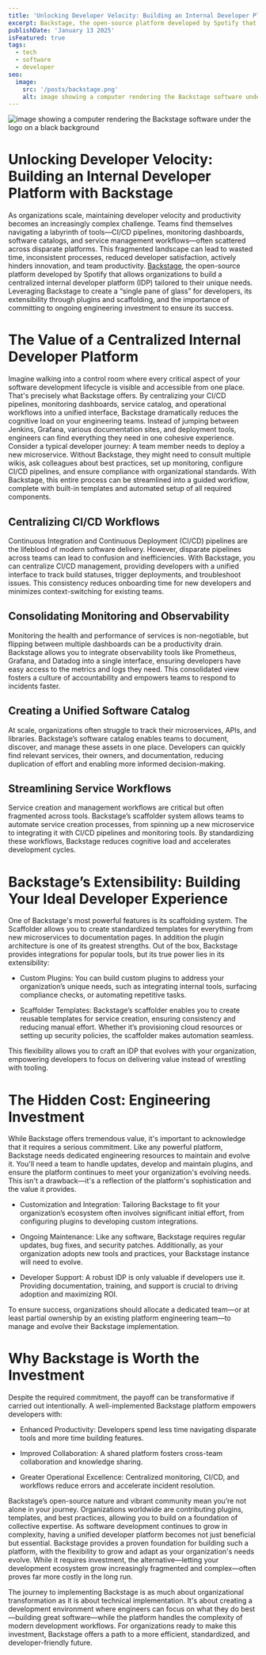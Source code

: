 ```yaml
---
title: 'Unlocking Developer Velocity: Building an Internal Developer Platform with Backstage'
excerpt: Backstage, the open-source platform developed by Spotify that allows organizations to build a centralized internal developer platform (IDP) tailored to their unique needs.
publishDate: 'January 13 2025'
isFeatured: true
tags:
  - tech
  - software
  - developer
seo:
  image:
    src: '/posts/backstage.png'
    alt: image showing a computer rendering the Backstage software under the logo on a black background.
---
```


![image showing a computer rendering the Backstage software under the logo on a black background](/posts/backstage.png)

# Unlocking Developer Velocity: Building an Internal Developer Platform with Backstage

As organizations scale, maintaining developer velocity and productivity becomes an increasingly complex challenge. Teams find themselves navigating a labyrinth of tools—CI/CD pipelines, monitoring dashboards, software catalogs, and service management workflows—often scattered across disparate platforms. This fragmented landscape can lead to wasted time, inconsistent processes, reduced developer satisfaction, actively hinders innovation, and team productivity. [Backstage](https://backstage.io/), the open-source platform developed by Spotify that allows organizations to build a centralized internal developer platform (IDP) tailored to their unique needs. Leveraging Backstage to create a “single pane of glass” for developers, its extensibility through plugins and scaffolding, and the importance of committing to ongoing engineering investment to ensure its success.

# The Value of a Centralized Internal Developer Platform

Imagine walking into a control room where every critical aspect of your software development lifecycle is visible and accessible from one place. That's precisely what Backstage offers. By centralizing your CI/CD pipelines, monitoring dashboards, service catalog, and operational workflows into a unified interface, Backstage dramatically reduces the cognitive load on your engineering teams. Instead of jumping between Jenkins, Grafana, various documentation sites, and deployment tools, engineers can find everything they need in one cohesive experience. Consider a typical developer journey: A team member needs to deploy a new microservice. Without Backstage, they might need to consult multiple wikis, ask colleagues about best practices, set up monitoring, configure CI/CD pipelines, and ensure compliance with organizational standards. With Backstage, this entire process can be streamlined into a guided workflow, complete with built-in templates and automated setup of all required components.

## Centralizing CI/CD Workflows

Continuous Integration and Continuous Deployment (CI/CD) pipelines are the lifeblood of modern software delivery. However, disparate pipelines across teams can lead to confusion and inefficiencies. With Backstage, you can centralize CI/CD management, providing developers with a unified interface to track build statuses, trigger deployments, and troubleshoot issues. This consistency reduces onboarding time for new developers and minimizes context-switching for existing teams.

## Consolidating Monitoring and Observability

Monitoring the health and performance of services is non-negotiable, but flipping between multiple dashboards can be a productivity drain. Backstage allows you to integrate observability tools like Prometheus, Grafana, and Datadog into a single interface, ensuring developers have easy access to the metrics and logs they need. This consolidated view fosters a culture of accountability and empowers teams to respond to incidents faster.

## Creating a Unified Software Catalog

At scale, organizations often struggle to track their microservices, APIs, and libraries. Backstage’s software catalog enables teams to document, discover, and manage these assets in one place. Developers can quickly find relevant services, their owners, and documentation, reducing duplication of effort and enabling more informed decision-making.

## Streamlining Service Workflows

Service creation and management workflows are critical but often fragmented across tools. Backstage’s scaffolder system allows teams to automate service creation processes, from spinning up a new microservice to integrating it with CI/CD pipelines and monitoring tools. By standardizing these workflows, Backstage reduces cognitive load and accelerates development cycles.

# Backstage’s Extensibility: Building Your Ideal Developer Experience

One of Backstage's most powerful features is its scaffolding system. The Scaffolder allows you to create standardized templates for everything from new microservices to documentation pages. In addition the plugin architecture is one of its greatest strengths. Out of the box, Backstage provides integrations for popular tools, but its true power lies in its extensibility:

- Custom Plugins: You can build custom plugins to address your organization’s unique needs, such as integrating internal tools, surfacing compliance checks, or automating repetitive tasks.

- Scaffolder Templates: Backstage’s scaffolder enables you to create reusable templates for service creation, ensuring consistency and reducing manual effort. Whether it’s provisioning cloud resources or setting up security policies, the scaffolder makes automation seamless.

This flexibility allows you to craft an IDP that evolves with your organization, empowering developers to focus on delivering value instead of wrestling with tooling.

# The Hidden Cost: Engineering Investment

While Backstage offers tremendous value, it's important to acknowledge that it requires a serious commitment. Like any powerful platform, Backstage needs dedicated engineering resources to maintain and evolve it. You'll need a team to handle updates, develop and maintain plugins, and ensure the platform continues to meet your organization's evolving needs. This isn't a drawback—it's a reflection of the platform's sophistication and the value it provides.

- Customization and Integration: Tailoring Backstage to fit your organization’s ecosystem often involves significant initial effort, from configuring plugins to developing custom integrations.

- Ongoing Maintenance: Like any software, Backstage requires regular updates, bug fixes, and security patches. Additionally, as your organization adopts new tools and practices, your Backstage instance will need to evolve.

- Developer Support: A robust IDP is only valuable if developers use it. Providing documentation, training, and support is crucial to driving adoption and maximizing ROI.

To ensure success, organizations should allocate a dedicated team—or at least partial ownership by an existing platform engineering team—to manage and evolve their Backstage implementation.

# Why Backstage is Worth the Investment

Despite the required commitment, the payoff can be transformative if carried out intentionally. A well-implemented Backstage platform empowers developers with:

- Enhanced Productivity: Developers spend less time navigating disparate tools and more time building features.

- Improved Collaboration: A shared platform fosters cross-team collaboration and knowledge sharing.

- Greater Operational Excellence: Centralized monitoring, CI/CD, and workflows reduce errors and accelerate incident resolution.

Backstage’s open-source nature and vibrant community mean you’re not alone in your journey. Organizations worldwide are contributing plugins, templates, and best practices, allowing you to build on a foundation of collective expertise. As software development continues to grow in complexity, having a unified developer platform becomes not just beneficial but essential. Backstage provides a proven foundation for building such a platform, with the flexibility to grow and adapt as your organization's needs evolve. While it requires investment, the alternative—letting your development ecosystem grow increasingly fragmented and complex—often proves far more costly in the long run.

The journey to implementing Backstage is as much about organizational transformation as it is about technical implementation. It's about creating a development environment where engineers can focus on what they do best—building great software—while the platform handles the complexity of modern development workflows. For organizations ready to make this investment, Backstage offers a path to a more efficient, standardized, and developer-friendly future.
